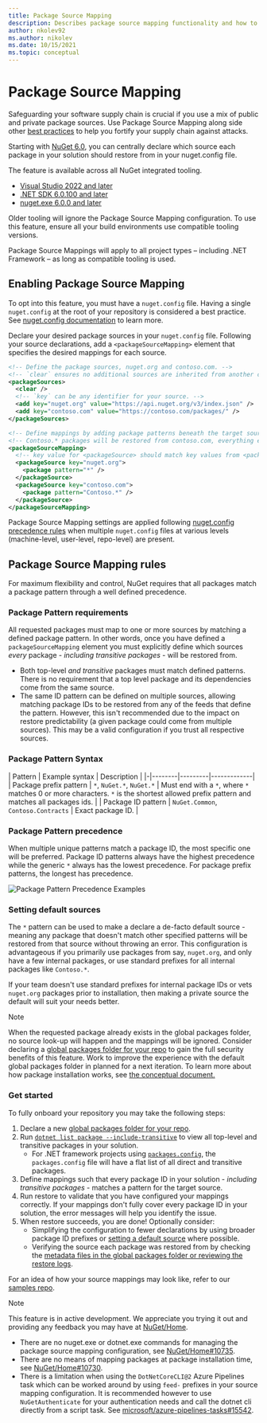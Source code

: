 ```yaml
---
title: Package Source Mapping
description: Describes package source mapping functionality and how to onboard
author: nkolev92
ms.author: nikolev
ms.date: 10/15/2021
ms.topic: conceptual
---
```


# Package Source Mapping

Safeguarding your software supply chain is crucial if you use a mix of public and private package sources.
Use Package Source Mapping along side other [best practices](..\concepts\Security-Best-Practices.md) to help you fortify your supply chain against attacks.

Starting with [NuGet 6.0](..\release-notes\NuGet-6.0.md), you can centrally declare which source each package in your solution should restore from in your nuget.config file.

The feature is available across all NuGet integrated tooling.

* [Visual Studio 2022 and later](https://visualstudio.microsoft.com/downloads/)
* [.NET SDK 6.0.100 and later](https://dotnet.microsoft.com/download/dotnet/6.0)
* [nuget.exe 6.0.0 and later](https://www.nuget.org/downloads)

Older tooling will ignore the Package Source Mapping configuration. To use this feature, ensure all your build environments use compatible tooling versions.

Package Source Mappings will apply to all project types – including .NET Framework – as long as compatible tooling is used.

## Enabling Package Source Mapping

To opt into this feature, you must have a `nuget.config` file. Having a single `nuget.config` at the root of your repository is considered a best practice. See [nuget.config documentation](../reference/nuget-config-file.md) to learn more.

Declare your desired package sources in your `nuget.config` file. Following your source declarations, add a `<packageSourceMapping>` element that specifies the desired mappings for each source.

```xml
<!-- Define the package sources, nuget.org and contoso.com. -->
<!-- `clear` ensures no additional sources are inherited from another config file. -->
<packageSources>
  <clear />
  <!-- `key` can be any identifier for your source. -->
  <add key="nuget.org" value="https://api.nuget.org/v3/index.json" />
  <add key="contoso.com" value="https://contoso.com/packages/" />
</packageSources>

<!-- Define mappings by adding package patterns beneath the target source. -->
<!-- Contoso.* packages will be restored from contoso.com, everything else from nuget.org. -->
<packageSourceMapping>
  <!-- key value for <packageSource> should match key values from <packageSources> element -->
  <packageSource key="nuget.org">
    <package pattern="*" />
  </packageSource>
  <packageSource key="contoso.com">
    <package pattern="Contoso.*" />
  </packageSource>
</packageSourceMapping>
```

Package Source Mapping settings are applied following [nuget.config precedence rules](configuring-nuget-behavior.md#how-settings-are-applied) when multiple `nuget.config` files at various levels (machine-level, user-level, repo-level) are present.

## Package Source Mapping rules

For maximum flexibility and control, NuGet requires that all packages match a package pattern through a well defined precedence.

### Package Pattern requirements

All requested packages must map to one or more sources by matching a defined package pattern. In other words, once you have defined a `packageSourceMapping` element you must explicitly define which sources *every* package - *including transitive packages* - will be restored from.

* Both top-level *and transitive* packages must match defined patterns. There is no requirement that a top level package and its dependencies come from the same source.  
* The same ID pattern can be defined on multiple sources, allowing matching package IDs to be restored from any of the feeds that define the pattern. However, this isn't recommended due to the impact on restore predictability (a given package could come from multiple sources). This may be a valid configuration if you trust all respective sources.

### Package Pattern Syntax

| Pattern | Example syntax | Description |
|-|--------|---------|-------------|
| Package prefix pattern | `*`, `NuGet.*`, `NuGet.*` | Must end with a `*`, where `*` matches 0 or more characters. `*` is the shortest allowed prefix pattern and matches all packages ids. |
| Package ID pattern | `NuGet.Common`, `Contoso.Contracts` | Exact package ID. |

### Package Pattern precedence

When multiple unique patterns match a package ID, the most specific one will be preferred. Package ID patterns always have the highest precedence while the generic `*` always has the lowest precedence. For package prefix patterns, the longest has precedence.

![Package Pattern Precedence Examples](media/Package-Pattern-Examples.png)

### Setting default sources

The `*` pattern can be used to make a declare a de-facto default source - meaning any package that doesn't match other specified patterns will be restored from that source without throwing an error.
This configuration is advantageous if you primarily use packages from say, `nuget.org`, and only have a few internal packages, or use standard prefixes for all internal packages like `Contoso.*`.

If your team doesn't use standard prefixes for internal package IDs or vets `nuget.org` packages prior to installation, then making a private source the default will suit your needs better.

> [!Note]
> When the requested package already exists in the global packages folder, no source look-up will happen and the mappings will be ignored. Consider declaring a [global packages folder for your repo](../reference/nuget-config-file.md#config-section) to gain the full security benefits of this feature. Work to improve the experience with the default global packages folder in planned for a next iteration.
To learn more about how package installation works, see [the conceptual document.](../concepts/package-installation-process.md)

### Get started

To fully onboard your repository you may take the following steps:

1. Declare a new [global packages folder for your repo](../reference/nuget-config-file.md#config-section).
1. Run [`dotnet list package --include-transitive`](/dotnet/core/tools/dotnet-list-package#synopsis) to view all top-level and transitive packages in your solution.
    * For .NET framework projects using [`packages.config`](../reference/packages-config.md), the `packages.config` file will have a flat list of all direct and transitive packages.
1. Define mappings such that every package ID in your solution - *including transitive packages* - matches a pattern for the target source.
1. Run restore to validate that you have configured your mappings correctly. If your mappings don't fully cover every package ID in your solution, the error messages will help you identify the issue.
1. When restore succeeds, you are done! Optionally consider:
    * Simplifying the configuration to fewer declarations by using broader package ID prefixes or [setting a default source](#setting-default-sources) where possible.
    * Verifying the source each package was restored from by checking the [metadata files in the global packages folder or reviewing the restore logs](https://devblogs.microsoft.com/nuget/performance-and-polish-with-nuget-5-9/).

For an idea of how your source mappings may look like, refer to our [samples repo](https://github.com/NuGet/Samples/tree/main/PackageSourceMappingExample).


> [!Note]
> This feature is in active development. We appreciate you trying it out and providing any feedback you may have at [NuGet/Home](https://github.com/nuget/home/issues).
>
> * There are no nuget.exe or dotnet.exe commands for managing the package source mapping configuration, see [NuGet/Home#10735](https://github.com/NuGet/Home/issues/10735).
> * There are no means of mapping packages at package installation time, see [NuGet/Home#10730](https://github.com/NuGet/Home/issues/10730).
> * There is a limitation when using the `DotNetCoreCLI@2` Azure Pipelines task which can be worked around by using `feed-` prefixes in your source mapping configuration. It is recommended however to use `NuGetAuthenticate` for your authentication needs and call the dotnet cli directly from a script task. See [microsoft/azure-pipelines-tasks#15542](https://github.com/microsoft/azure-pipelines-tasks/issues/15542).
